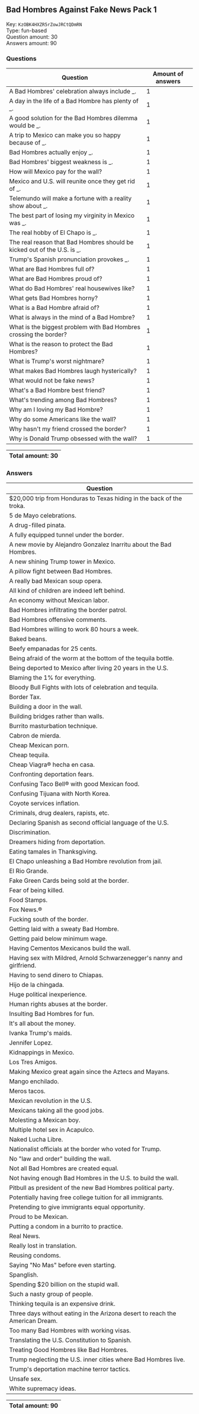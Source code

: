 ## Bad Hombres Against Fake News Pack 1
Key: `KzOBK4HXZR5rZowJRCtQDmRN`  
Type: fun-based  
Question amount: 30  
Answers amount: 90
### Questions
| Question | Amount of answers |
|---|---|
| A Bad Hombres' celebration always include _. | 1 |
| A day in the life of a Bad Hombre has plenty of _. | 1 |
| A good solution for the Bad Hombres dilemma would be _. | 1 |
| A trip to Mexico can make you so happy because of _. | 1 |
| Bad Hombres actually enjoy _. | 1 |
| Bad Hombres' biggest weakness is _. | 1 |
| How will Mexico pay for the wall? | 1 |
| Mexico and U.S. will reunite once they get rid of _. | 1 |
| Telemundo will make a fortune with a reality show about _. | 1 |
| The best part of losing my virginity in Mexico was _. | 1 |
| The real hobby of El Chapo is _. | 1 |
| The real reason that Bad Hombres should be kicked out of the U.S. is _. | 1 |
| Trump's Spanish pronunciation provokes _. | 1 |
| What are Bad Hombres full of? | 1 |
| What are Bad Hombres proud of? | 1 |
| What do Bad Hombres' real housewives like? | 1 |
| What gets Bad Hombres horny? | 1 |
| What is a Bad Hombre afraid of? | 1 |
| What is always in the mind of a Bad Hombre? | 1 |
| What is the biggest problem with Bad Hombres crossing the border? | 1 |
| What is the reason to protect the Bad Hombres? | 1 |
| What is Trump's worst nightmare? | 1 |
| What makes Bad Hombres laugh hysterically? | 1 |
| What would not be fake news? | 1 |
| What's a Bad Hombre best friend? | 1 |
| What's trending among Bad Hombres? | 1 |
| Why am I loving my Bad Hombre? | 1 |
| Why do some Americans like the wall? | 1 |
| Why hasn't my friend crossed the border? | 1 |
| Why is Donald Trump obsessed with the wall? | 1 |

|Total amount: 30|
|---|

### Answers
| Question |
|---|
| $20,000 trip from Honduras to Texas hiding in the back of the troka. |
| 5 de Mayo celebrations. |
| A drug-filled pinata. |
| A fully equipped tunnel under the border. |
| A new movie by Alejandro Gonzalez Inarritu about the Bad Hombres. |
| A new shining Trump tower in Mexico. |
| A pillow fight between Bad Hombres. |
| A really bad Mexican soup opera. |
| All kind of children are indeed left behind. |
| An economy without Mexican labor. |
| Bad Hombres infiltrating the border patrol. |
| Bad Hombres offensive comments. |
| Bad Hombres willing to work 80 hours a week. |
| Baked beans. |
| Beefy empanadas for 25 cents. |
| Being afraid of the worm at the bottom of the tequila bottle. |
| Being deported to Mexico after living 20 years in the U.S. |
| Blaming the 1% for everything. |
| Bloody Bull Fights with lots of celebration and tequila. |
| Border Tax. |
| Building a door in the wall. |
| Building bridges rather than walls. |
| Burrito masturbation technique. |
| Cabron de mierda. |
| Cheap Mexican porn. |
| Cheap tequila. |
| Cheap Viagra® hecha en casa. |
| Confronting deportation fears. |
| Confusing Taco Bell® with good Mexican food. |
| Confusing Tijuana with North Korea. |
| Coyote services inflation. |
| Criminals, drug dealers, rapists, etc. |
| Declaring Spanish as second official language of the U.S. |
| Discrimination. |
| Dreamers hiding from deportation. |
| Eating tamales in Thanksgiving. |
| El Chapo unleashing a Bad Hombre revolution from jail. |
| El Rio Grande. |
| Fake Green Cards being sold at the border. |
| Fear of being killed. |
| Food Stamps. |
| Fox News.® |
| Fucking south of the border. |
| Getting laid with a sweaty Bad Hombre. |
| Getting paid below minimum wage. |
| Having Cementos Mexicanos build the wall. |
| Having sex with Mildred, Arnold Schwarzenegger's nanny and girlfriend. |
| Having to send dinero to Chiapas. |
| Hijo de la chingada. |
| Huge political inexperience. |
| Human rights abuses at the border. |
| Insulting Bad Hombres for fun. |
| It's all about the money. |
| Ivanka Trump's maids. |
| Jennifer Lopez. |
| Kidnappings in Mexico. |
| Los Tres Amigos. |
| Making Mexico great again since the Aztecs and Mayans. |
| Mango enchilado. |
| Meros tacos. |
| Mexican revolution in the U.S. |
| Mexicans taking all the good jobs. |
| Molesting a Mexican boy. |
| Multiple hotel sex in Acapulco. |
| Naked Lucha Libre. |
| Nationalist officials at the border who voted for Trump. |
| No "law and order" building the wall. |
| Not all Bad Hombres are created equal. |
| Not having enough Bad Hombres in the U.S. to build the wall. |
| Pitbull as president of the new Bad Hombres political party. |
| Potentially having free college tuition for all immigrants. |
| Pretending to give immigrants equal opportunity. |
| Proud to be Mexican. |
| Putting a condom in a burrito to practice. |
| Real News. |
| Really lost in translation. |
| Reusing condoms. |
| Saying "No Mas" before even starting. |
| Spanglish. |
| Spending $20 billion on the stupid wall. |
| Such a nasty group of people. |
| Thinking tequila is an expensive drink. |
| Three days without eating in the Arizona desert to reach the American Dream. |
| Too many Bad Hombres with working visas. |
| Translating the U.S. Constitution to Spanish. |
| Treating Good Hombres like Bad Hombres. |
| Trump neglecting the U.S. inner cities where Bad Hombres live. |
| Trump's deportation machine terror tactics. |
| Unsafe sex. |
| White supremacy ideas. |

|Total amount: 90|
|---|